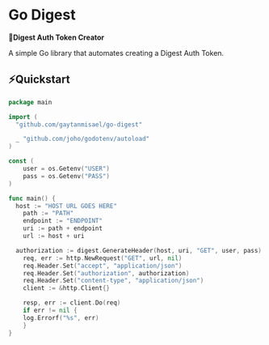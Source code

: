# Go Digest
**🗼Digest Auth Token Creator**

A simple Go library that automates creating a Digest Auth Token.

## ⚡Quickstart
```go
package main

import (
  "github.com/gaytanmisael/go-digest"

  _ "github.com/joho/godotenv/autoload"
)

const (
    user = os.Getenv("USER")
    pass = os.Getenv("PASS")
)

func main() {
  host := "HOST URL GOES HERE"
	path := "PATH"
	endpoint := "ENDPOINT"
	uri := path + endpoint
	url := host + uri

  authorization := digest.GenerateHeader(host, uri, "GET", user, pass)
	req, err := http.NewRequest("GET", url, nil)
	req.Header.Set("accept", "application/json")
	req.Header.Set("authorization", authorization)
	req.Header.Set("content-type", "application/json")
	client := &http.Client{}

	resp, err := client.Do(req)
	if err != nil {
    log.Errorf("%s", err)
	}
}
```
